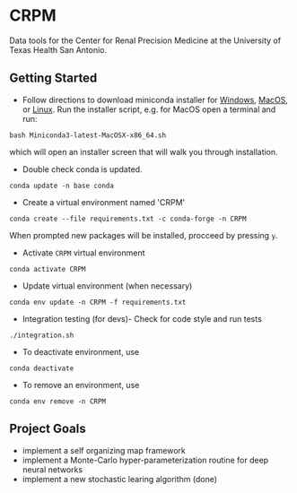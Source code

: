 # CRPM
Data tools for the Center for Renal Precision Medicine at the University of Texas Health San Antonio.


## Getting Started
+ Follow directions to download miniconda installer for [Windows](https://conda.io/docs/user-guide/install/windows.html), [MacOS](https://conda.io/docs/user-guide/install/macos.html), or [Linux](https://conda.io/docs/user-guide/install/linux.html).
Run the installer script, e.g. for MacOS open a terminal and run:
```
bash Miniconda3-latest-MacOSX-x86_64.sh
```
which will open an installer screen that will walk you through installation.
+ Double check conda is updated.
```
conda update -n base conda
```
+ Create a virtual environment named 'CRPM'
```
conda create --file requirements.txt -c conda-forge -n CRPM
```
When prompted new packages will be installed, procceed by pressing `y`.
+ Activate `CRPM` virtual environment
```
conda activate CRPM
```
+ Update virtual environment (when necessary)
```
conda env update -n CRPM -f requirements.txt
```
+ Integration testing (for devs)- Check for code style and run tests
```
./integration.sh
```
+ To deactivate environment, use
```
conda deactivate
```
+ To remove an environment, use
```
conda env remove -n CRPM
```

## Project Goals
+ implement a self organizing map framework
+ implement a Monte-Carlo hyper-parameterization routine for deep neural networks
+ implement a new stochastic learing algorithm (done)
